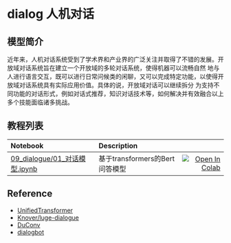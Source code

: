# dialog 人机对话

## 模型简介

近年来，人机对话系统受到了学术界和产业界的广泛关注并取得了不错的发展。开放域对话系统旨在建立一个开放域的多轮对话系统，使得机器可以流畅自然
地与人进行语言交互，既可以进行日常问候类的闲聊，又可以完成特定功能，以使得开放域对话系统具有实际应用价值。具体的说，开放域对话可以继续拆分
为支持不同功能的对话形式，例如对话式推荐，知识对话技术等，如何解决并有效融合以上多个技能面临诸多挑战。

## 教程列表


| Notebook     |      Description      |   |
|:----------|:-------------|------:|
| [09_dialogue/01_对话模型.ipynb](https://github.com/shibing624/nlp-tutorial/tree/main/09_dialogue/01_对话模型.ipynb)  | 基于transformers的Bert问答模型  |[![Open In Colab](https://colab.research.google.com/assets/colab-badge.svg)](https://colab.research.google.com/github/shibing624/nlp-tutorial/blob/main/09_dialogue/01_对话模型.ipynb) |

## Reference

- [UnifiedTransformer](https://arxiv.org/abs/2006.16779)
- [Knover/luge-dialogue](https://github.com/PaddlePaddle/Knover/tree/luge-dialogue/luge-dialogue)
- [DuConv](https://www.aclweb.org/anthology/P19-1369/)
- [dialogbot](https://github.com/shibing624/dialogbot)